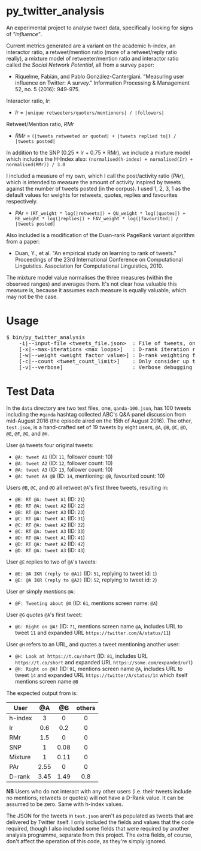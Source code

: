 # py\_twitter\_analysis
An experimental project to analyse tweet data, specifically looking for signs of *"influence"*.

Current metrics generated are a variant on the academic h-index, an interactor ratio, a
retweet/mention ratio (more of a retweet/reply ratio really), a mixture model of retweeter/mention
ratio and interactor ratio called the _Social Network Potential_, all from a survey paper:

 * Riquelme, Fabián, and Pablo González-Cantergiani. "Measuring user influence on Twitter: A
   survey." Information Processing & Management 52, no. 5 (2016): 949-975.

Interactor ratio, _Ir_:

 * _Ir_ = `|unique retweeters/quoters/mentioners| / |followers|`

Retweet/Mention ratio, _RMr_

 * _RMr_ = `(|tweets retweeted or quoted| + |tweets replied to|) / |tweets posted|`

In addition to the SNP (0.25 * Ir + 0.75 * RMr), we include a mixture model which includes the
H-Index also: `(normalised(h-index) + normalised(Ir) + normalised(RMr)) / 3.0`

I included a measure of my own, which I call the post/activity ratio (_PAr_), which is intended
to measure the amount of activity inspired by tweets against the number of tweets posted (in the
corpus). I used 1, 2, 3, 1 as the default values for weights for retweets, quotes, replies and
favourites respectively.

 * _PAr_ = `(RT_weight * log(|retweets|) + QU_weight * log(|quotes|) + RE_weight * log(|replies|) + FAV_weight * log(|favourited|) / |tweets posted|`

Also included is a modification of the Duan-rank PageRank variant algorithm from a paper:

 * Duan, Y., et al. "An empirical study on learning to rank of tweets." Proceedings
   of the 23rd International Conference on Computational Linguistics. Association for
   Computational Linguistics, 2010.

The mixture model value normalises the three measures (within the observed ranges) and averages
them. It's not clear how valuable this measure is, because it assumes each measure is equally
valuable, which may not be the case.

# Usage
<pre>
$ bin/py_twitter_analysis
    -i|--input-file &lt;tweets_file.json&gt;  : File of tweets, one per line
    [-x|--max-iterations &lt;max loops&gt;]   : D-rank iteration roof value (default: 20)
    [-w|--weight &lt;weight factor value&gt;] : D-rank weighting factor (default: 0.2)
    [-c|--count &lt;tweet_count_limit&gt;]    : Only consider up to this many tweets (default: -1, all)
    [-v|--verbose]                      : Verbose debugging flag
</pre>

# Test Data
In the `data` directory are two test files, one, `qanda-100.json`, has 100 tweets including the `#qanda`
hashtag collected ABC's Q&A panel discussion from mid-August 2016 (the episode aired on the 15th of
August 2016). The other, `test.json`, is a hand-crafted set of 19 tweets by eight users, `@A`, `@B`,
`@C`, `@D`, `@E`, `@F`, `@G`, and `@H`.

User `@A` tweets four original tweets:

* `@A: tweet A1` (ID: `11`, follower count: 10)
* `@A: tweet A2` (ID: `12`, follower count: 10)
* `@A: tweet A3` (ID: `13`, follower count: 10)
* `@A: tweet A4 @B` (ID: `14`, mentioning: `@B`, favourited count: 10)

Users `@B`, `@C`, and `@D` all retweet `@A`'s first three tweets, resulting in:

* `@B: RT @A: tweet A1` (ID: `21`)
* `@B: RT @A: tweet A2` (ID: `22`)
* `@B: RT @A: tweet A3` (ID: `23`)
* `@C: RT @A: tweet A1` (ID: `31`)
* `@C: RT @A: tweet A2` (ID: `32`)
* `@C: RT @A: tweet A3` (ID: `33`)
* `@D: RT @A: tweet A1` (ID: `41`)
* `@D: RT @A: tweet A2` (ID: `42`)
* `@D: RT @A: tweet A3` (ID: `43`)

User `@E` replies to two of `@A`'s tweets:

* `@E: @A IKR (reply to @A1)` (ID: `51`, replying to tweet id: `1`)
* `@E: @A IKR (reply to @A2)` (ID: `52`, replying to tweet id: `2`)

User `@F` simply *mention*s `@A`:

* `@F: Tweeting about @A` (ID: `61`, mentions screen name: `@A`)

User `@G` *quote*s `@A`'s first tweet:

* `@G: Right on @A!` (ID: `71`, mentions screen name `@A`, includes URL to tweet `11` and expanded URL
  `https://twitter.com/A/status/11`)

User `@H` refers to an URL, and quotes a tweet mentioning another user:

* `@H: Look at https://t.co/short` (ID: `81`, includes URL `https://t.co/short` and expanded URL
  `https://some.com/expanded/url`)
* `@H: Right on @A!` (ID: `91`, mentions screen name `@A`, includes URL to tweet `14` and expanded URL
  `https://twitter/A/status/14` which itself mentions screen name `@B`

The expected output from is:

|User|@A |@B |others|
|----|:-:|:-:|:-:|
|h-index|3|0|0|
|Ir|0.6|0.2|0|
|RMr|1.5|0|0|
|SNP|1|0.08|0|
|Mixture|1|0.11|0|
|PAr|2.55|0|0|
|D-rank|3.45|1.49|0.8|

**NB** Users who do not interact with any other users (i.e. their tweets include no mentions, retweets
or quotes) will not have a D-Rank value. It can be assumed to be zero. Same with h-index values.

The JSON for the tweets in `test.json` aren't as populated as tweets that are delivered by Twitter itself.
I only included the fields and values that the code required, though I also included some fields that
were required by another analysis programme, separate from this project. The extra fields, of course,
don't affect the operation of this code, as they're simply ignored.
